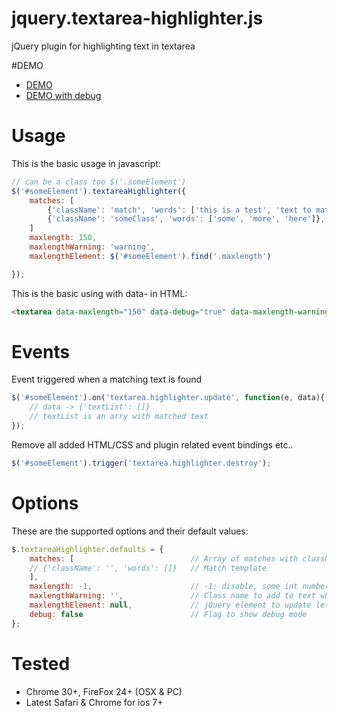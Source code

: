 jquery.textarea-highlighter.js
==============================

jQuery plugin for highlighting text in textarea

#DEMO

- [DEMO](http://marexandre.github.io/jquery.textarea-highlighter.js/demo/ "DEMO")
- [DEMO with debug](http://marexandre.github.io/jquery.textarea-highlighter.js/demo/test.html "DEMO with debug")


# Usage

This is the basic usage in javascript:

```javascript
// can be a class too $('.someElement')
$('#someElement').textareaHighlighter({
    matches: [
        {'className': 'match', 'words': ['this is a test', 'text to match']},
        {'className': 'someClass', 'words': ['some', 'more', 'here']},
    ]
    maxlength: 150,
    maxlengthWarning: 'warning',
    maxlengthElement: $('#someElement').find('.maxlength')

});
```

This is the basic using with data- in HTML:

```html
<textarea data-maxlength="150" data-debug="true" data-maxlength-warning="warning"></textarea>
```

# Events

Event triggered when a matching text is found

```javascript
$('#someElement').on('textarea.highlighter.update', function(e, data){
    // data -> {'textList': []}
    // textList is an arry with matched text
});
```

Remove all added HTML/CSS and plugin related event bindings etc..

```javascript
$('#someElement').trigger('textarea.highlighter.destroy');
```

# Options

These are the supported options and their default values:

```javascript
$.textareaHighlighter.defaults = {
    matches: [                          // Array of matches with className & word array
    // {'className': '', 'words': []}   // Match template
    ],
    maxlength: -1,                      // -1: disable, some int number over 0
    maxlengthWarning: '',               // Class name to add to text when it's over max length
    maxlengthElement: null,             // jQuery element to update letter count in the view
    debug: false                        // Flag to show debug mode
};
```

# Tested

- Chrome 30+, FireFox 24+ (OSX & PC)
- Latest Safari & Chrome for ios 7+
